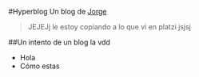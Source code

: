 #Hyperblog
Un blog de [Jorge](https://pandao.github.io/editor.md/en.html) 
>JEJEJj le estoy copiando a lo que vi en platzi
>jsjsj

##Un intento de un blog la vdd
* Hola
* Cómo estas
